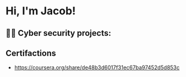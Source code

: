 <h1>Hi, I'm Jacob! 

<h2>👨‍💻 Cyber security projects:</h2>
<h2> Certifactions</h2>

- https://coursera.org/share/de48b3d6017f31ec67ba97452d5d853c


